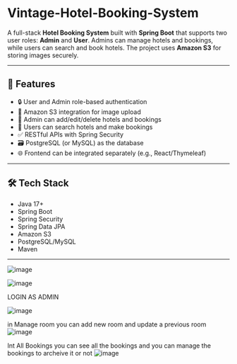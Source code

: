 # Vintage-Hotel-Booking-System

A full-stack **Hotel Booking System** built with **Spring Boot** that supports two user roles: **Admin** and **User**. Admins can manage hotels and bookings, while users can search and book hotels. The project uses **Amazon S3** for storing images securely.

---

## 🚀 Features

- 🔒 User and Admin role-based authentication
- 📸 Amazon S3 integration for image upload
- 🏨 Admin can add/edit/delete hotels and bookings
- 👤 Users can search hotels and make bookings
- ✅ RESTful APIs with Spring Security
- 🗃️ PostgreSQL (or MySQL) as the database
- 🌐 Frontend can be integrated separately (e.g., React/Thymeleaf)

---

## 🛠️ Tech Stack

- Java 17+
- Spring Boot
- Spring Security
- Spring Data JPA
- Amazon S3
- PostgreSQL/MySQL
- Maven

---

![image](https://github.com/user-attachments/assets/acb96162-07b5-49a3-a3b5-da86479fc0c0)


![image](https://github.com/user-attachments/assets/4761a23f-7617-402d-a57c-81a41154ef01)

LOGIN AS ADMIN

![image](https://github.com/user-attachments/assets/283278c5-d0c1-4727-8f8b-9fe7f2c664d9)

in Manage room you can add new room and update a previous room
![image](https://github.com/user-attachments/assets/297b26fb-6c88-484c-ada9-d61e6504c7b4)

Int All Bookings you can see all the bookings and you can manage the bookings to archeive it or not
![image](https://github.com/user-attachments/assets/ccb6bfef-ce1e-4a73-8916-651fbf49357b)

